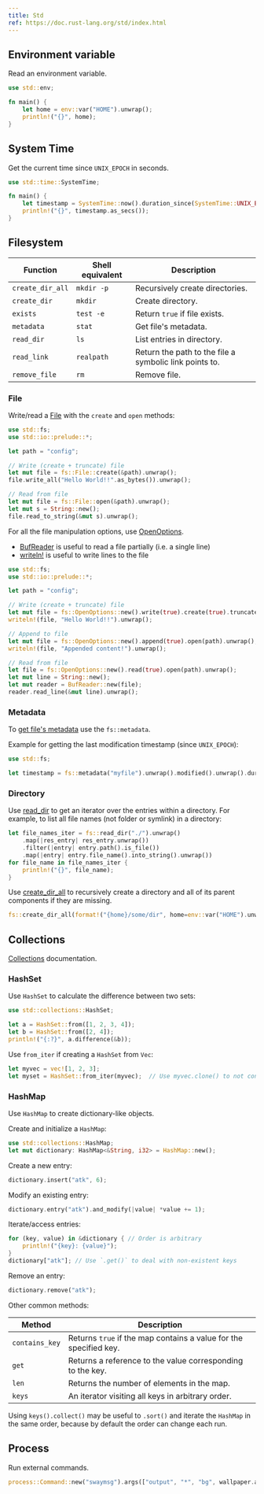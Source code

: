 ```yaml
---
title: Std
ref: https://doc.rust-lang.org/std/index.html
---
```


## Environment variable

Read an environment variable.

```rust
use std::env;

fn main() {
    let home = env::var("HOME").unwrap();
    println!("{}", home);
}
```

## System Time

Get the current time since `UNIX_EPOCH` in seconds.

```rust
use std::time::SystemTime;

fn main() {
    let timestamp = SystemTime::now().duration_since(SystemTime::UNIX_EPOCH).unwrap();
    println!("{}", timestamp.as_secs());
}
```

## Filesystem

| Function | Shell equivalent | Description |
| --- | --- | --- |
| `create_dir_all` | `mkdir -p` | Recursively create directories. |
| `create_dir` | `mkdir` | Create directory. |
| `exists` | `test -e` | Return `true` if file exists. |
| `metadata` | `stat` | Get file's metadata. |
| `read_dir` | `ls` | List entries in directory. |
| `read_link` | `realpath` | Return the path to the file a symbolic link points to. |
| `remove_file` | `rm` | Remove file. |

### File

Write/read a [File](https://doc.rust-lang.org/std/fs/struct.File.html)
with the `create` and `open` methods:

```rust
use std::fs;
use std::io::prelude::*;

let path = "config";

// Write (create + truncate) file
let mut file = fs::File::create(&path).unwrap();
file.write_all("Hello World!!".as_bytes()).unwrap();

// Read from file
let mut file = fs::File::open(&path).unwrap();
let mut s = String::new();
file.read_to_string(&mut s).unwrap();
```

For all the file manipulation options, use
[OpenOptions](https://doc.rust-lang.org/std/fs/struct.OpenOptions.html).

- [BufReader](https://doc.rust-lang.org/std/io/struct.BufReader.html)
is useful to read a file partially (i.e. a single line)
- [writeln!](https://doc.rust-lang.org/std/macro.writeln.html)
is useful to write lines to the file

```rust
use std::fs;
use std::io::prelude::*;

let path = "config";

// Write (create + truncate) file
let mut file = fs::OpenOptions::new().write(true).create(true).truncate(true).open(path).unwrap();
writeln!(file, "Hello World!!").unwrap();

// Append to file
let mut file = fs::OpenOptions::new().append(true).open(path).unwrap();
writeln!(file, "Appended content!").unwrap();

// Read from file
let file = fs::OpenOptions::new().read(true).open(path).unwrap();
let mut line = String::new();
let mut reader = BufReader::new(file);
reader.read_line(&mut line).unwrap();
```

### Metadata

To [get file's metadata](https://doc.rust-lang.org/std/fs/struct.Metadata.html)
use the `fs::metadata`.

Example for getting the last modification timestamp (since `UNIX_EPOCH`):

```rust
use std::fs;

let timestamp = fs::metadata("myfile").unwrap().modified().unwrap().duration_since(SystemTime::UNIX_EPOCH).unwrap().as_secs();
```

### Directory

Use [read_dir](https://doc.rust-lang.org/std/fs/fn.read_dir.html)
to get an iterator over the entries within a directory.
For example, to list all file names (not folder or symlink) in a directory:

```rust
let file_names_iter = fs::read_dir("./").unwrap()
    .map(|res_entry| res_entry.unwrap())
    .filter(|entry| entry.path().is_file())
    .map(|entry| entry.file_name().into_string().unwrap())
for file_name in file_names_iter {
    println!("{}", file_name);
}
```

Use [create_dir_all](https://doc.rust-lang.org/std/fs/fn.create_dir_all.html)
to recursively create a directory and all of its parent components if they are missing.

```rust
fs::create_dir_all(format!("{home}/some/dir", home=env::var("HOME").unwrap())).unwrap();
```

## Collections

[Collections](https://doc.rust-lang.org/std/collections/index.html)
documentation.

### HashSet

Use `HashSet` to calculate the difference between two sets:

```rust
use std::collections::HashSet;

let a = HashSet::from([1, 2, 3, 4]);
let b = HashSet::from([2, 4]);
println!("{:?}", a.difference(&b));
```

Use `from_iter` if creating a `HashSet` from `Vec`:

```rust
let myvec = vec![1, 2, 3];
let myset = HashSet::from_iter(myvec);  // Use myvec.clone() to not consume myvec
```

### HashMap

Use `HashMap` to create dictionary-like objects.

Create and initialize a `HashMap`:

```rust
use std::collections::HashMap;
let mut dictionary: HashMap<&String, i32> = HashMap::new();
```

Create a new entry:

```rust
dictionary.insert("atk", 6);
```

Modify an existing entry:

```rust
dictionary.entry("atk").and_modify(|value| *value += 1);
```

Iterate/access entries:

```rust
for (key, value) in &dictionary { // Order is arbitrary
    println!("{key}: {value}");
}
dictionary["atk"]; // Use `.get()` to deal with non-existent keys
```

Remove an entry:

```rust
dictionary.remove("atk");
```

Other common methods:

| Method         | Description                                                       |
| -------------- | ----------------------------------------------------------------- |
| `contains_key` | Returns `true` if the map contains a value for the specified key. |
| `get`          | Returns a reference to the value corresponding to the key.        |
| `len`          | Returns the number of elements in the map.                        |
| `keys`         | An iterator visiting all keys in arbitrary order.                 |

Using `keys().collect()` may be useful to `.sort()` and iterate the `HashMap` in the same order,
because by default the order can change each run.

## Process

Run external commands.

```rust
process::Command::new("swaymsg").args(["output", "*", "bg", wallpaper.as_str(), "fill"]).output().unwrap();
```
